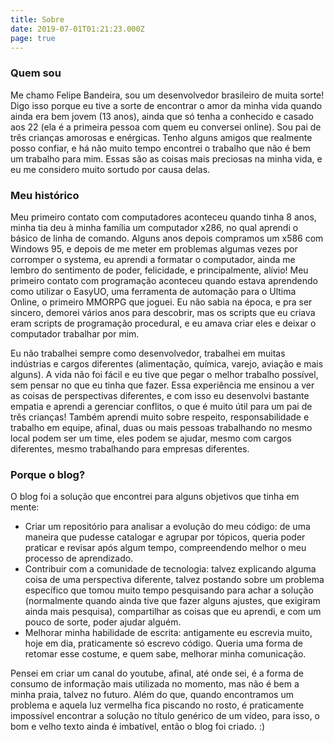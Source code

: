 ```yaml
---
title: Sobre
date: 2019-07-01T01:21:23.000Z
page: true
---
```


### Quem sou

Me chamo Felipe Bandeira, sou um desenvolvedor brasileiro de muita sorte! Digo isso porque eu tive a sorte de encontrar o amor da minha vida quando ainda era bem jovem (13 anos), ainda que só tenha a conhecido e casado aos 22 (ela é a primeira pessoa com quem eu conversei online). Sou pai de três crianças amorosas e enérgicas. Tenho alguns amigos que realmente posso confiar, e há não muito tempo encontrei o trabalho que não é bem um trabalho para mim. Essas são as coisas mais preciosas na minha vida, e eu me considero muito sortudo por causa delas.

### Meu histórico

Meu primeiro contato com computadores aconteceu quando tinha 8 anos, minha tia deu à minha família um computador x286, no qual aprendi o básico de linha de comando. Alguns anos depois compramos um x586 com Windows 95, e depois de me meter em problemas algumas vezes por corromper o systema, eu aprendi a formatar o computador, ainda me lembro do sentimento de poder, felicidade, e principalmente, alívio! Meu primeiro contato com programação aconteceu quando estava aprendendo como utilizar o EasyUO, uma ferramenta de automação para o Ultima Online, o primeiro MMORPG que joguei. Eu não sabia na época, e pra ser sincero, demorei vários anos para descobrir, mas os scripts que eu criava eram scripts de programação procedural, e eu amava criar eles e deixar o computador trabalhar por mim.

Eu não trabalhei sempre como desenvolvedor, trabalhei em muitas indústrias e cargos diferentes (alimentação, química, varejo, aviação e mais alguns). A vida não foi fácil e eu tive que pegar o melhor trabalho possível, sem pensar no que eu tinha que fazer. Essa experiência me ensinou a ver as coisas de perspectivas diferentes, e com isso eu desenvolvi bastante empatia e aprendi a gerenciar conflitos, o que é muito útil para um pai de três crianças! Também aprendi muito sobre respeito, responsabilidade e trabalho em equipe, afinal, duas ou mais pessoas trabalhando no mesmo local podem ser um time, eles podem se ajudar, mesmo com cargos diferentes, mesmo trabalhando para empresas diferentes.

### Porque o blog?

O blog foi a solução que encontrei para alguns objetivos que tinha em mente:

- Criar um repositório para analisar a evolução do meu código: de uma maneira que pudesse catalogar e agrupar por tópicos, queria poder praticar e revisar após algum tempo, compreendendo melhor o meu processo de aprendizado.
- Contribuir com a comunidade de tecnologia: talvez explicando alguma coisa de uma perspectiva diferente, talvez postando sobre um problema específico que tomou muito tempo pesquisando para achar a solução (normalmente quando ainda tive que fazer alguns ajustes, que exigiram ainda mais pesquisa), compartilhar as coisas que eu aprendi, e com um pouco de sorte, poder ajudar alguém.
- Melhorar minha habilidade de escrita: antigamente eu escrevia muito, hoje em dia, praticamente só escrevo código. Queria uma forma de retomar esse costume, e quem sabe, melhorar minha comunicação.

Pensei em criar um canal do youtube, afinal, até onde sei, é a forma de consumo de informação mais utilizada no momento, mas não é bem a minha praia, talvez no futuro. Além do que, quando encontramos um problema e aquela luz vermelha fica piscando no rosto, é praticamente impossível encontrar a solução no título genérico de um vídeo, para isso, o bom e velho texto ainda é imbatível, então o blog foi criado. :)
